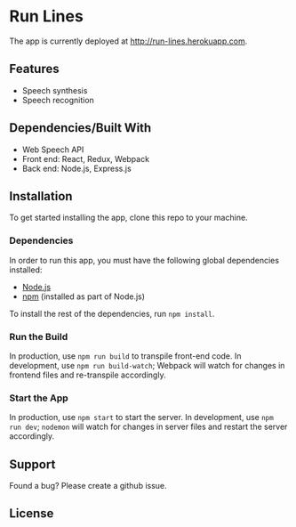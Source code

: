 # Run Lines

The app is currently deployed at http://run-lines.herokuapp.com.

## Features
* Speech synthesis
* Speech recognition

## Dependencies/Built With
* Web Speech API
* Front end: React, Redux, Webpack
* Back end: Node.js, Express.js

## Installation
To get started installing the app, clone this repo to your machine.

### Dependencies
In order to run this app, you must have the following global dependencies installed:
* [Node.js](https://nodejs.org/en/)
* [npm](https://www.npmjs.com/) (installed as part of Node.js)

To install the rest of the dependencies, run `npm install`.

### Run the Build
In production, use `npm run build` to transpile front-end code. In development, use `npm run build-watch`; Webpack will watch for changes in frontend files and re-transpile accordingly.

### Start the App
In production, use `npm start` to start the server. In development, use `npm run dev`; `nodemon` will watch for changes in server files and restart the server accordingly.

## Support
Found a bug? Please create a github issue.

## License
